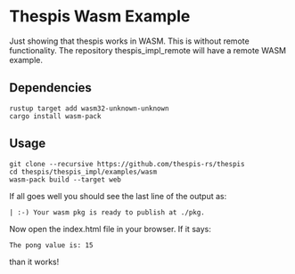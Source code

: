 # Thespis Wasm Example

Just showing that thespis works in WASM. This is without remote functionality. The repository thespis_impl_remote will have a remote WASM example.

## Dependencies

```shell
rustup target add wasm32-unknown-unknown
cargo install wasm-pack
```

## Usage

```shell
git clone --recursive https://github.com/thespis-rs/thespis
cd thespis/thespis_impl/examples/wasm
wasm-pack build --target web
```
If all goes well you should see the last line of the output as:
```
| :-) Your wasm pkg is ready to publish at ./pkg.
```

Now open the index.html file in your browser. If it says:
```
The pong value is: 15
```

than it works!

